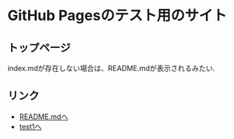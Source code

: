 # GitHub Pagesのテスト用のサイト

## トップページ
 index.mdが存在しない場合は、README.mdが表示されるみたい.
 
## リンク
 - [README.mdへ](README) 
 - [test1へ](test1)
